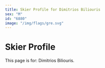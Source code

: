 ```yaml
---
title: Skier Profile for Dimitrios Biliouris
sex: "M"
id: "6880"
image: "/img/flags/gre.svg" 
---
```


# Skier Profile

This page is for: Dimitrios Biliouris.
    